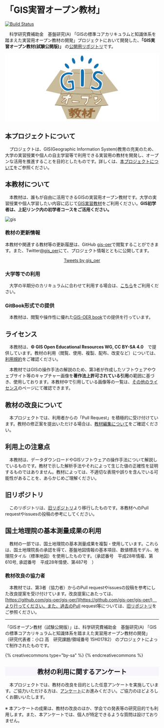 # 「GIS実習オープン教材」

[![Build Status](https://travis-ci.org/gis-oer/gis-oer.svg?branch=master)](https://travis-ci.org/gis-oer/gis-oer)

　科学研究費補助金　基盤研究(A) 「GISの標準コアカリキュラムと知識体系を踏まえた実習用オープン教材の開発」プロジェクトにおいて開発した、**「GIS実習オープン教材(試験公開版)」** の[公開用リポジトリ](https://github.com/gis-oer/gis-oer/)です。

![gis](./img/topimage.png)

## 本プロジェクトについて
　プロジェクトは、GIS(Geographic Information System)教育の充実のため、大学の実習授業や個人の自主学習等で利用できる実習用の教材を開発し、オープンな活用を推進することを目的としたものです。詳しくは、[本プロジェクトについて](./about.md)をご参照ください。

## 本教材について
　本教材は、誰もが自由に活用できるGISの実習用オープン教材です。大学の実習授業や個人学習したい内容に応じて[GIS実習教材](./materials/README.md)をご利用ください。**GIS初学者は、上記リンク内の初学者コースをご活用ください。**

![gis](./img/demo.gif)

### 教材の更新情報
本教材や関連する教材等の更新履歴は、GitHub [gis-oer](https://github.com/gis-oer)で閲覧することができます。また、Twitter[@gis_oer](https://twitter.com/gis_oer)にて、プロジェクト情報とともに公開してます。

<div align="center"><a class="twitter-timeline" width="700" height="600" data-chrome="noheader nofooter noborders" href="https://twitter.com/gis_oer?ref_src=twsrc%5Etfw">Tweets by gis_oer</a> <script async src="https://platform.twitter.com/widgets.js" charset="utf-8"></script></div>

### 大学等での利用
　大学の半期分のカリキュラムに合わせて利用する場合は、[こちら](./materials/tasks/README.md)をご利用ください。

### GitBook形式での提供
　本教材は、閲覧や操作性に優れた[GIS-OER  book](https://gis-oer.github.io/gitbook/book/)での提供を行っています。

## ライセンス
　本教材は、**© GIS Open Educational Resources WG, CC BY-SA 4.0**　で提供しています。教材の利用（閲覧、使用、複製、配布、改変など）については、[利用規約]をご確認ください。

　本教材ではGISの操作手法の解説のため、第3者が作成したソフトウェアやウェブサイト等のキャプチャー画像を**著作法上許可されている引用**の範囲に基づき、使用しております。本教材中で引用している画像等の一覧は、[その他のライセンス]のページにて確認できます。

## 教材の改良について
　本プロジェクトでは、利用者からの「Pull Request」を積極的に受け付けています。教材の修正案を提出いただける場合は、[教材編集について]をご確認ください。

## 利用上の注意点
　本教材は、データダウンロードやGISソフトウェアの操作手法について解説しているものです。教材で示した解析手法やそれによって生じた値の正確性を証明するものではありません。教材によっては、不適切な表現や誤りを含んでいる可能性があることを、あらかじめご理解ください。

## 旧リポジトリ
　このリポジトリは、[旧リポジトリ]より移行したものです。本教材へのPull requestやissuesの投稿の参考にしてください。

## 国土地理院の基本測量成果の利用
　教材の一部では、国土地理院の基本測量成果を複製・使用しています。これらは、国土地理院長の承認を得て、基盤地図情報の基本項目、数値標高モデル、地理院タイル（標準地図）を使用したものです。（承認番号　平成28年情複、第610号, 承認番号　平成28年情使、第487号　）

### 教材改良の協力者
　本教材では、第3者（協力者）からのPull requestやissuesの投稿を参考にした改良提案を受け付けています。改良提案にあたっては、[https://github.com/gis-oer/gis-oer/](https://github.com/gis-oer/gis-oer/)　より行ってください。また、過去のPull request等については、[旧リポジトリ]をご参照ください。

---------------

「GISオープン教材（試験公開版）」は、科学研究費補助金　基盤研究(A) 「GISの標準コアカリキュラムと知識体系を踏まえた実習用オープン教材の開発」 （研究代表者：小口 高　研究課題/領域番号	15H01782） のプロジェクトによって制作されたものです。


{% creativecommons type="by-sa" %}
{% endcreativecommons %}


[旧リポジトリ]:https://github.com/yamauchi-inochu/demo
[その他のライセンス]:./materials/license.md
[教材編集について]:./materials/modification_rule.md
[利用規約]:./policy.md
[利用規約]:../../policy.md
[その他のライセンスについて]:../license.md
[よくある質問とエラー]:../questions/questions.md

[GISの基本概念]:../00/00.md
[QGISビギナーズマニュアル]:../QGIS/QGIS.md
[GRASSビギナーズマニュアル]:../GRASS/GRASS.md
[リモートセンシングとその解析]:../06/06.md
[既存データの地図データと属性データ]:../07/07.md
[空間データ]:../08/08.md
[空間データベース]:../09/09.md
[空間データの統合・修正]:../10/10.md
[基本的な空間解析]:../11/11.md
[ネットワーク分析]:../12/12.md
[領域分析]:../13/13.md
[点データの分析]:../14/14.md
[ラスタデータの分析]:../15/15.md
[傾向面分析]:../16/16.md
[空間的自己相関]:../17/17.md
[空間補間]:../18/18.md
[空間相関分析]:../19/19.md
[空間分析におけるスケール]:../20/20.md
[視覚的伝達]:../21/21.md
[参加型GISと社会貢献]:../26/26.md

[地理院地図]:https://maps.gsi.go.jp
[e-Stat]:https://www.e-stat.go.jp/
[国土数値情報]:http://nlftp.mlit.go.jp/ksj/
[基盤地図情報]:http://www.gsi.go.jp/kiban/
[地理院タイル]:http://maps.gsi.go.jp/development/ichiran.html


[スライド_GISの基本概念]:https://github.com/gis-oer/gis-oer/raw/master/materials/00/00.pptx
[スライド_QGISビギナーズマニュアル]:https://github.com/gis-oer/gis-oer/raw/master/materials/QGIS/QGIS.pptx
[スライド_GRASSビギナーズマニュアル]:https://github.com/gis-oer/gis-oer/raw/master/materials/GRASS/GRASS.pptx
[スライド_リモートセンシングとその解析]:https://github.com/gis-oer/gis-oer/raw/master/materials/06/06.pptx
[スライド_既存データの地図データと属性データ]:https://github.com/gis-oer/gis-oer/raw/master/materials/07/07.pptx
[スライド_空間データ]:https://github.com/gis-oer/gis-oer/raw/master/materials/08/08.pptx
[スライド_空間データベース]:https://github.com/gis-oer/gis-oer/raw/master/materials/09/09.pptx
[スライド_空間データの統合・修正]:https://github.com/gis-oer/gis-oer/raw/master/materials/10/10.pptx
[スライド_基本的な空間解析]:https://github.com/gis-oer/gis-oer/raw/master/materials/11/11.pptx
[スライド_ネットワーク分析]:https://github.com/gis-oer/gis-oer/raw/master/materials/12/12.pptx
[スライド_領域分析]:https://github.com/gis-oer/gis-oer/raw/master/materials/13/13.pptx
[スライド_点データの分析]:https://github.com/gis-oer/gis-oer/raw/master/materials/14/14.pptx
[スライド_ラスタデータの分析]:https://github.com/gis-oer/gis-oer/raw/master/materials/15/15.pptx
[スライド_空間補間]:https://github.com/gis-oer/gis-oer/raw/master/materials/18/18.pptx
[スライド_視覚的伝達]:https://github.com/gis-oer/gis-oer/raw/master/materials/21/21.pptx
[スライド_参加型GISと社会貢献]:https://github.com/gis-oer/gis-oer/raw/master/materials/26/26.pptx

[課題ページ_QGISビギナーズマニュアル]:../tasks/t_qgis_entry.md
[課題ページ_GRASSビギナーズマニュアル]:../tasks/t_grass_entry.md
[課題ページ_リモートセンシングとその解析]:../tasks/t_06.md
[課題ページ_既存データの地図データと属性データ]:../tasks/t_07.md
[課題ページ_空間データ]:../tasks/t_08.md
[課題ページ_空間データベース]:../tasks/t_09.md
[課題ページ_空間データの統合・修正]:../tasks/t_10.md
[課題ページ_基本的な空間解析]:../tasks/t_11.md
[課題ページ_ネットワーク分析]:../tasks/t_12.md
[課題ページ_基本的な空間解析]:../tasks/t_13.md
[課題ページ_点データの分析]:../tasks/t_14.md
[課題ページ_ラスタデータの分析]:../tasks/t_15.md
[課題ページ_空間補間]:../tasks/t_18.md
[課題ページ_視覚的伝達]:../tasks/t_21.md
[課題ページ_参加型GISと社会貢献]:../tasks/t_26.md
<h2 style="background-color:#F8F5FD;text-align:center;">教材の利用に関するアンケート</h2>　本プロジェクトでは、教材の改良を目的とした任意アンケートを実施しています。ご協力いただける方は、<a href="https://customform.jp/form/input/14328/">アンケート</a>にお進みください。ご協力のほどよろしくお願いいたします。<br><br>※ 本アンケートの成果は、教材の改良のほか、学会での発表等の研究目的でも利用します。また、本アンケートでは、個人が特定できるような質問は設けておりません。
